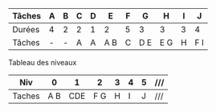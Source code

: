 

| Tâches | A   | B   | C   | D   | E   | F   | G   | H   | I   | J   |
| ------ | --- | --- | --- | --- | --- | --- | --- | --- | --- | --- |
| Durées | 4   | 2   | 2   | 1   | 2   | 5   | 3   | 3   | 3   | 4   |
| Tâches | -   | -   | A   | A   | A B | C   | D E | E G | H   | F I | 


Tableau des niveaux 

| Niv    | 0   | 1   | 2   | 3   | 4   | 5   | /// |
| ------ | --- | --- | --- | --- | --- | --- | --- |
| Taches | A B | CDE | F G | H   | I   | J   | /// |



